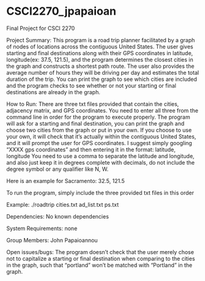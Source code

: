 # CSCI2270_jpapaioan
Final Project for CSCI 2270

Project Summary: 
This program is a road trip planner facilitated by a graph of nodes of locations across the contiguous United States. The user gives starting and final destinations along with their GPS coordinates in latitude, longitude(ex: 37.5, 121.5), and the program determines the closest cities in the graph and constructs a shortest path route. The user also provides the average number of hours they will be driving per day and estimates the total duration of the trip. You can print the graph to see which cities are included and the program checks to see whether or not your starting or final destinations are already in the graph.

How to Run:
There are three txt files provided that contain the cities, adjacency matrix, and GPS coordinates. You need to enter all three from the command line in order for the program to execute properly.
The program will ask for a starting and final destination, you can print the graph and choose two cities from the graph or put in your own. If you choose to use your own, it will check that it’s actually within the contiguous United States, and it will prompt the user for GPS coordinates. I suggest simply googling “XXXX gps coordinates” and then entering it in the format: latitude, longitude
You need to use a comma to separate the latitude and longitude, and also just keep it in degrees complete with decimals, do not include the degree symbol or any qualifier like N, W.

Here is an example for Sacramento:
32.5, 121.5

To run the program, simply include the three provided txt files in this order

Example:
./roadtrip cities.txt ad_list.txt ps.txt

Dependencies:
No known dependencies

System Requirements:
none

Group Members:
John Papaioannou

Open issues/bugs:
The program doesn’t check that the user merely chose not to capitalize a starting or final destination when comparing to the cities in the graph, such that “portland” won’t be matched with “Portland” in the graph.

